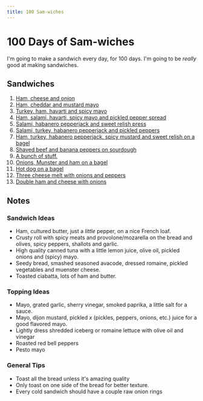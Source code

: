 ```yaml
---
title: 100 Sam-wiches
---
```


# 100 Days of Sam-wiches

I'm going to make a sandwich every day, for 100 days. I'm going to be *really* good at making sandwiches.

## Sandwiches

1. [Ham, cheese and onion](/sandwiches/day-1)
2. [Ham, cheddar and mustard mayo](/sandwiches/day-2)
3. [Turkey, ham, havarti and spicy mayo](/sandwiches/day-3)
4. [Ham, salami, havarti, spicy mayo and pickled pepper spread](/sandwiches/day-4)
5. [Salami, habanero pepperjack and sweet relish press](/sandwiches/day-5)
6. [Salami, turkey, habanero pepperjack and pickled peppers](/sandwiches/day-6)
7. [Ham, turkey, habanero pepperjack, spicy mustard and sweet relish on a bagel](/sandwiches/day-7)
8. [Shaved beef and banana peppers on sourdough](/sandwiches/day-8)
9. [A bunch of stuff.](/sandwiches/day-9)
10. [Onions, Munster and ham on a bagel](/sandwiches/day-10)
11. [Hot dog on a bagel](/sandwiches/day-11)
12. [Three cheese melt with onions and peppers](/sandwiches/day-12)
13. [Double ham and cheese with onions](/sandwiches/day-13)

## Notes

### Sandwich Ideas

- Ham, cultured butter, just a *little* pepper, on a nice French loaf.
- Crusty roll with spicy meats and provolone/mozarella on the bread and olives, spicy peppers, shallots and garlic.
- High quality canned tuna with a little lemon juice, olive oil, pickled onions and (spicy) mayo.
- Seedy bread, smashed seasoned avacode, dressed romaine, pickled vegetables and muenster cheese.
- Toasted ciabatta, lots of ham and butter.

### Topping Ideas

- Mayo, grated garlic, sherry vinegar, smoked paprika, a little salt for a sauce.
- Mayo, dijon mustard, pickled *x* (pickles, peppers, onions, etc.) juice for a good flavored mayo.
- Lightly dress shredded iceberg or romaine lettuce with olive oil and vinegar
- Roasted red bell peppers
- Pesto mayo

### General Tips

- Toast all the bread unless it's amazing quality
- Only toast on one side of the bread for better texture.
- Every cold sandwich should have a couple raw onion rings